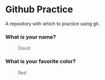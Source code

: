# Github Practice

A repository with which to practice using git.

### What is your name?

> David


### What is your favorite color?

> Red
